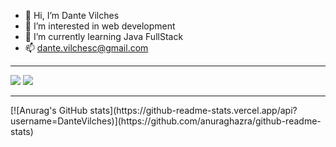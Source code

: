 - 👋 Hi, I’m Dante Vilches
- 👀 I’m interested in web development
- 🌱 I’m currently learning Java FullStack
- 📫 dante.vilchesc@gmail.com


<hr>
<div>
  <a href="https://www.instagram.com/dantepilsen/%22%3E"><img src="https://img.shields.io/badge/Instagram-fc6484?style=for-the-badge&logo=Instagram&logoColor=white%22%3E"></img></a>
  <a href="mailto:dante.vilchesc@gmail.com"><img src="https://img.shields.io/badge/Gmail-d43000?style=for-the-badge&logo=Gmail&logoColor=white%22%3E"</img></a>
</div>
<hr>
[![Anurag's GitHub stats](https://github-readme-stats.vercel.app/api?username=DanteVilches)](https://github.com/anuraghazra/github-readme-stats)
